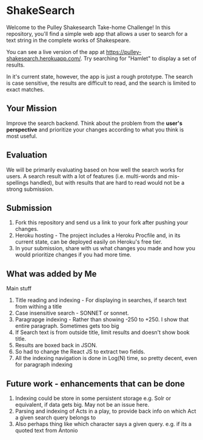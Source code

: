 # ShakeSearch

Welcome to the Pulley Shakesearch Take-home Challenge! In this repository,
you'll find a simple web app that allows a user to search for a text string in
the complete works of Shakespeare.

You can see a live version of the app at
https://pulley-shakesearch.herokuapp.com/. Try searching for "Hamlet" to display
a set of results.

In it's current state, however, the app is just a rough prototype. The search is
case sensitive, the results are difficult to read, and the search is limited to
exact matches.

## Your Mission

Improve the search backend. Think about the problem from the **user's perspective**
and prioritize your changes according to what you think is most useful. 

## Evaluation

We will be primarily evaluating based on how well the search works for users. A search result with a lot of features (i.e. multi-words and mis-spellings handled), but with results that are hard to read would not be a strong submission. 


## Submission

1. Fork this repository and send us a link to your fork after pushing your changes. 
2. Heroku hosting - The project includes a Heroku Procfile and, in its
current state, can be deployed easily on Heroku's free tier.
3. In your submission, share with us what changes you made and how you would prioritize changes if you had more time.

## What was added by Me

Main stuff

1. Title reading and indexing - For displaying in searches, if search text from withing a title
2. Case insensitive search - SONNET or sonnet. 
3. Paragrapge indexing - Rather than showing -250 to +250. I show that entire paragraph. Sometimes gets too big
4. If Search text is from outside title, limit results and doesn't show book title. 
5. Results are boxed back in JSON. 
6. So had to change the React JS to extract two fields.
7. All the indexing navigation is done in Log(N) time, so pretty decent, even for paragraph indexing

## Future work - enhancements that can be done

1. Indexing could be store in some persistent storage e.g. Solr or equivalent, if data gets big. May not be an issue here. 
2. Parsing and indexing of Acts in a play, to provide back info on which Act a given search query belongs to
3. Also perhaps thing like which character says a given query. e.g. if its a quoted text from Antonio



